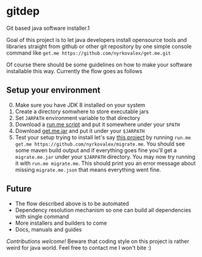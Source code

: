# gitdep
Git based java software installer.1

Goal of this project is to let java developers install opensource tools and
libraries straight from github or other git repository by one simple console command like
`get.me https://github.com/nyrkovalex/get.me.git`

Of course there should be some guidelines on how to make your software installable this way.
Currently the flow goes as follows


## Setup your environment
0. Make sure you have JDK 8 installed on your system
1. Create a directory somwhere to store executable jars
2. Set `JARPATH` environment variable to that directory
3. Download a [run.me script](https://gist.github.com/nyrkovalex/abc66911f6c1e227f76b)
 and put it somewhere under your `$PATH`
4. Download [get.me.jar](https://github.com/nyrkovalex/get.me/releases/download/v0.1-alpha/get.me.jar)
and put it under your `$JARPATH`
5. Test your setup trying to install let's say [this project](https://github.com/nyrkovalex/migrate.me)
by running `run.me get.me https://github.com/nyrkovalex/migrate.me`. You should see some maven build
output and if everything goes fine you'll get a `migrate.me.jar` under your `$JARPATH` directory.
You may now try running it with `run.me migrate.me`. This should print you an error message about
missing `migrate.me.json` that means everything went fine.


## Future
* The flow described above is to be automated
* Dependency resolution mechanism so one can build all dependencies with single command
* More installers and builders to come
* Docs, manuals and guides


_Contributions welcome!_ Beware that coding style on this project is rather weird for java world.
Feel free to contact me I won't bite :)
